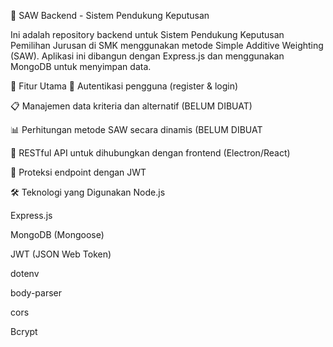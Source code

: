 🎯 SAW Backend - Sistem Pendukung Keputusan

Ini adalah repository backend untuk Sistem Pendukung Keputusan Pemilihan Jurusan di SMK menggunakan metode Simple Additive Weighting (SAW). Aplikasi ini dibangun dengan Express.js dan menggunakan MongoDB untuk menyimpan data.

🚀 Fitur Utama
🔐 Autentikasi pengguna (register & login)

📋 Manajemen data kriteria dan alternatif (BELUM DIBUAT)

📊 Perhitungan metode SAW secara dinamis  (BELUM DIBUAT

📡 RESTful API untuk dihubungkan dengan frontend (Electron/React)

🔐 Proteksi endpoint dengan JWT

🛠️ Teknologi yang Digunakan
Node.js

Express.js

MongoDB (Mongoose)

JWT (JSON Web Token)

dotenv

body-parser

cors

Bcrypt
